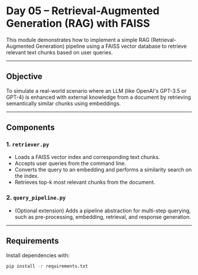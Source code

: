 # Day 05 – Retrieval-Augmented Generation (RAG) with FAISS

This module demonstrates how to implement a simple RAG (Retrieval-Augmented Generation) pipeline using a FAISS vector database to retrieve relevant text chunks based on user queries.

---

## Objective

To simulate a real-world scenario where an LLM (like OpenAI's GPT-3.5 or GPT-4) is enhanced with external knowledge from a document by retrieving semantically similar chunks using embeddings.

---

## Components

### 1. `retriever.py`

- Loads a FAISS vector index and corresponding text chunks.
- Accepts user queries from the command line.
- Converts the query to an embedding and performs a similarity search on the index.
- Retrieves top-k most relevant chunks from the document.

### 2. `query_pipeline.py`

- (Optional extension) Adds a pipeline abstraction for multi-step querying, such as pre-processing, embedding, retrieval, and response generation.

---

## Requirements

Install dependencies with:

```bash
pip install -r requirements.txt

